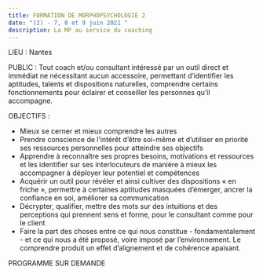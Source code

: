 ```yaml
---
title: FORMATION DE MORPHOPSYCHOLOGIE 2
date: "(2) - 7, 8 et 9 juin 2021 "
description: La MP au service du coaching
---
```

LIEU : Nantes

PUBLIC  :
Tout coach et/ou consultant intéressé par un outil direct et immédiat ne nécessitant aucun accessoire, permettant
d’identifier les aptitudes, talents et dispositions naturelles, comprendre certains fonctionnements pour éclairer et
conseiller les personnes qu’il accompagne.

OBJECTIFS :

* Mieux se cerner et mieux comprendre les autres
* Prendre conscience de l’intérêt d’être soi-même et d’utiliser en priorité ses ressources personnelles pour
  atteindre ses objectifs
* Apprendre à reconnaître ses propres besoins, motivations et ressources et les identifier sur ses
  interlocuteurs de manière à mieux les accompagner à déployer leur potentiel et compétences
* Acquérir un outil pour révéler et ainsi cultiver des dispositions « en friche », permettre à certaines
  aptitudes masquées d’émerger, ancrer la confiance en soi, améliorer sa communication
* Décrypter, qualifier, mettre des mots sur des intuitions et des perceptions qui prennent sens et forme, pour
  le consultant comme pour le client
* Faire la part des choses entre ce qui nous constitue - fondamentalement - et ce qui nous a été proposé,
  voire imposé par l’environnement. Le comprendre produit un effet d’alignement et de cohérence apaisant.

PROGRAMME SUR DEMANDE